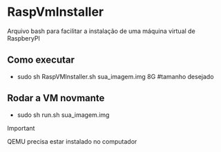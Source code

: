 # RaspVmInstaller
Arquivo bash para facilitar a instalação de uma máquina virtual de RaspberyPI

## Como executar
* sudo sh RaspVMInstaller.sh sua_imagem.img 8G #tamanho desejado

## Rodar a VM novmante
* sudo sh run.sh sua_imagem.img

> [!IMPORTANT]
> QEMU precisa estar instalado no computador
